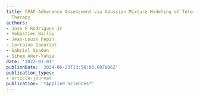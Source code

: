 ```yaml
---
title: CPAP Adherence Assessment via Gaussian Mixture Modeling of Telemonitored Apnea
  Therapy
authors:
- Jose F Rodrigues Jr
- Sebastien Bailly
- Jean-Louis Pepin
- Lorraine Goeuriot
- Gabriel Spadon
- Sihem Amer-Yahia
date: '2022-01-01'
publishDate: '2024-06-23T13:56:03.607806Z'
publication_types:
- article-journal
publication: '*Applied Sciences*'
---
```

